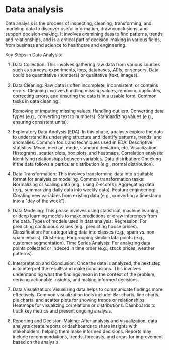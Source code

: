 # Data analysis

Data analysis is the process of inspecting, cleaning, transforming, and modeling data to discover useful information, draw conclusions, and support decision-making. It involves examining data to find patterns, trends, and relationships, and is a critical part of decision-making in various fields, from business and science to healthcare and engineering.

Key Steps in Data Analysis:

1. Data Collection:
   This involves gathering raw data from various sources such as surveys, experiments, logs, databases, APIs, or sensors. Data could be quantitative (numbers) or qualitative (text, images).

2. Data Cleaning:
   Raw data is often incomplete, inconsistent, or contains errors. Cleaning involves handling missing values, removing duplicates, correcting errors, and ensuring the data is in a usable form.
   Common tasks in data cleaning:

   Removing or imputing missing values.
   Handling outliers.
   Converting data types (e.g., converting text to numbers).
   Standardizing values (e.g., ensuring consistent units).

3. Exploratory Data Analysis (EDA):
   In this phase, analysts explore the data to understand its underlying structure and identify patterns, trends, and anomalies.
   Common tools and techniques used in EDA:
   Descriptive statistics: Mean, median, mode, standard deviation, etc.
   Visualization: Histograms, scatter plots, box plots, and heatmaps.
   Correlation analysis: Identifying relationships between variables.
   Data distribution: Checking if the data follows a particular distribution (e.g., normal distribution).

4. Data Transformation:
   This involves transforming data into a suitable format for analysis or modeling.
   Common transformation tasks:
   Normalizing or scaling data (e.g., using Z-scores).
   Aggregating data (e.g., summarizing daily data into weekly data).
   Feature engineering: Creating new variables from existing data (e.g., converting a timestamp into a "day of the week").

5. Data Modeling:
   This phase involves using statistical, machine learning, or deep learning models to make predictions or draw inferences from the data.
   Types of models used in data analysis:
   Regression: For predicting continuous values (e.g., predicting house prices).
   Classification: For categorizing data into classes (e.g., spam vs. non-spam emails).
   Clustering: For grouping similar data points (e.g., customer segmentation).
   Time Series Analysis: For analyzing data points collected or indexed in time order (e.g., stock prices, weather patterns).

6. Interpretation and Conclusion:
   Once the data is analyzed, the next step is to interpret the results and make conclusions.
   This involves understanding what the findings mean in the context of the problem, deriving actionable insights, and making informed decisions.

7. Data Visualization:
   Visualizing data helps to communicate findings more effectively. Common visualization tools include:
   Bar charts, line charts, pie charts, and scatter plots for showing trends or relationships.
   Heatmaps for visualizing correlations or distributions.
   Dashboards to track key metrics and present ongoing analysis.

8. Reporting and Decision-Making:
   After analysis and visualization, data analysts create reports or dashboards to share insights with stakeholders, helping them make informed decisions.
   Reports may include recommendations, trends, forecasts, and areas for improvement based on the analysis.

